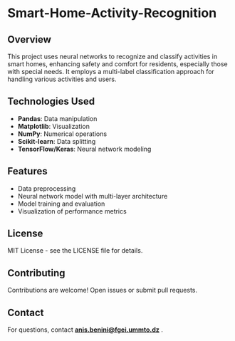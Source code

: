 # Smart-Home-Activity-Recognition

## Overview
This project uses neural networks to recognize and classify activities in smart homes, enhancing safety and comfort for residents, especially those with special needs. It employs a multi-label classification approach for handling various activities and users.

## Technologies Used
- **Pandas**: Data manipulation
- **Matplotlib**: Visualization
- **NumPy**: Numerical operations
- **Scikit-learn**: Data splitting
- **TensorFlow/Keras**: Neural network modeling

## Features
- Data preprocessing
- Neural network model with multi-layer architecture
- Model training and evaluation
- Visualization of performance metrics

## License
MIT License - see the LICENSE file for details.

## Contributing
Contributions are welcome! Open issues or submit pull requests.

## Contact
For questions, contact  **anis.benini@fgei.ummto.dz** .
